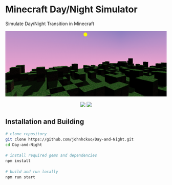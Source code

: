 # Minecraft Day/Night Simulator
Simulate Day/Night Transition in Minecraft
<p align=center>
<img src="https://github.com/johnhckuo/Day-and-Night/blob/master/cover.png?raw=true">
</p>
<p align=center>
<a target="_blank" href="https://opensource.org/licenses/MIT" title="License: MIT"><img src="https://img.shields.io/badge/License-MIT-blue.svg"></a>
<a target="_blank" href="http://makeapullrequest.com" title="PRs Welcome"><img src="https://img.shields.io/badge/PRs-welcome-brightgreen.svg"></a>
</p> 

## Installation and Building

```bash
# clone repository
git clone https://github.com/johnhckuo/Day-and-Night.git
cd Day-and-Night

# install required gems and dependencies
npm install

# build and run locally
npm run start
```
